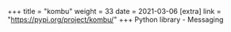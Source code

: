 +++
title = "kombu"
weight = 33
date = 2021-03-06
[extra]
link = "https://pypi.org/project/kombu/"
+++
Python library - Messaging

